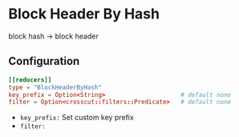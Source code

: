 # Block Header By Hash

block hash -> block header

## Configuration

```toml
[[reducers]]
type = "BlockHeaderByHash"
key_prefix = Option<String>                     # default none
filter = Option<crosscut::filters::Predicate>   # default none
```

- `key_prefix:` Set custom key prefix
- `filter:`